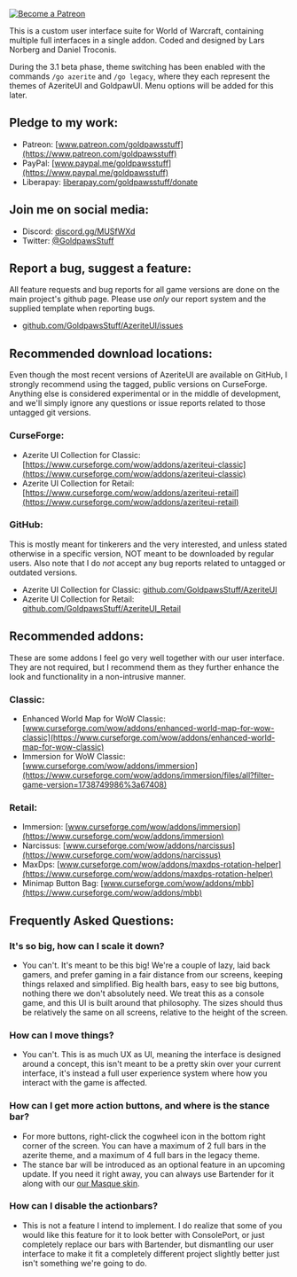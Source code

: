 [ ![Become a Patreon](http://larsnorbergofficial.com/img/social-media-buttons-patreon-small.jpg) ](https://www.patreon.com/goldpawsstuff) 

This is a custom user interface suite for World of Warcraft, containing multiple full interfaces in a single addon. Coded and designed by Lars Norberg and Daniel Troconis. 

During the 3.1 beta phase, theme switching has been enabled with the commands `/go azerite` and `/go legacy`, where they each represent the themes of AzeriteUI and GoldpawUI. Menu options will be added for this later.

## **Pledge to my work:**  
* Patreon: [www.patreon.com/goldpawsstuff](https://www.patreon.com/goldpawsstuff)  
* PayPal: [www.paypal.me/goldpawsstuff](https://www.paypal.me/goldpawsstuff)  
* Liberapay: [liberapay.com/goldpawsstuff/donate](https://liberapay.com/goldpawsstuff/donate)  

## **Join me on social media:**  
* Discord: [discord.gg/MUSfWXd](https://discord.gg/MUSfWXd)  
* Twitter: [@GoldpawsStuff](https://twitter.com/goldpawsstuff)  

## **Report a bug, suggest a feature:**
All feature requests and bug reports for all game versions are done on the main project's github page. Please use _only_ our report system and the supplied template when reporting bugs.  
* [github.com/GoldpawsStuff/AzeriteUI/issues](https://github.com/GoldpawsStuff/AzeriteUI/issues)

## **Recommended download locations:**  
Even though the most recent versions of AzeriteUI are available on GitHub, I strongly recommend using the tagged, public versions on CurseForge. Anything else is considered experimental or in the middle of development, and we'll simply ignore any questions or issue reports related to those untagged git versions.  

### **CurseForge:**
* Azerite UI Collection for Classic: [https://www.curseforge.com/wow/addons/azeriteui-classic](https://www.curseforge.com/wow/addons/azeriteui-classic)  
* Azerite UI Collection for Retail: [https://www.curseforge.com/wow/addons/azeriteui-retail](https://www.curseforge.com/wow/addons/azeriteui-retail)  

### **GitHub:**
This is mostly meant for tinkerers and the very interested, and unless stated otherwise in a specific version, NOT meant to be downloaded by regular users. Also note that I do _not_ accept any bug reports related to untagged or outdated versions.  
* Azerite UI Collection for Classic: [github.com/GoldpawsStuff/AzeriteUI](https://github.com/GoldpawsStuff/AzeriteUI)  
* Azerite UI Collection for Retail: [github.com/GoldpawsStuff/AzeriteUI_Retail](https://github.com/GoldpawsStuff/AzeriteUI_Retail)  

## **Recommended addons:**  
These are some addons I feel go very well together with our user interface. They are not required, but I recommend them as they further enhance the look and functionality in a non-intrusive manner.  

### **Classic:**
* Enhanced World Map for WoW Classic: [www.curseforge.com/wow/addons/enhanced-world-map-for-wow-classic](https://www.curseforge.com/wow/addons/enhanced-world-map-for-wow-classic)  
* Immersion for WoW Classic: [www.curseforge.com/wow/addons/immersion](https://www.curseforge.com/wow/addons/immersion/files/all?filter-game-version=1738749986%3a67408)  

### **Retail:**
* Immersion: [www.curseforge.com/wow/addons/immersion](https://www.curseforge.com/wow/addons/immersion)  
* Narcissus: [www.curseforge.com/wow/addons/narcissus](https://www.curseforge.com/wow/addons/narcissus)  
* MaxDps: [www.curseforge.com/wow/addons/maxdps-rotation-helper](https://www.curseforge.com/wow/addons/maxdps-rotation-helper)
* Minimap Button Bag: [www.curseforge.com/wow/addons/mbb](https://www.curseforge.com/wow/addons/mbb)  

## **Frequently Asked Questions:**  
### **It's so big, how can I scale it down?**  
* You can't. It's meant to be this big! We're a couple of lazy, laid back gamers, and prefer gaming in a fair distance from our screens, keeping things relaxed and simplified. Big health bars, easy to see big buttons, nothing there we don't absolutely need. We treat this as a console game, and this UI is built around that philosophy. The sizes should thus be relatively the same on all screens, relative to the height of the screen. 

### **How can I move things?**  
* You can't. This is as much UX as UI, meaning the interface is designed around a concept, this isn't meant to be a pretty skin over your current interface, it's instead a full user experience system where how you interact with the game is affected. 

### **How can I get more action buttons, and where is the stance bar?**  
* For more buttons, right-click the cogwheel icon in the bottom right corner of the screen. You can have a maximum of 2 full bars in the azerite theme, and a maximum of 4 full bars in the legacy theme.
* The stance bar will be introduced as an optional feature in an upcoming update. If you need it right away, you can always use Bartender for it along with our [our Masque skin](https://www.curseforge.com/wow/addons/masque-azerite). 

### **How can I disable the actionbars?**
* This is not a feature I intend to implement. I do realize that some of you would like this feature for it to look better with ConsolePort, or just completely replace our bars with Bartender, but dismantling our user interface to make it fit a completely different project slightly better just isn't something we're going to do. 
